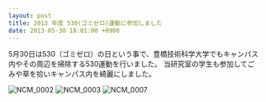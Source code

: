 ```yaml
---
layout: post
title: 2013 年度 530(ゴミゼロ)運動に参加しました
date: 2013-05-30 18:01:00 +0900
---
```


5月30日は530（ゴミゼロ）の日という事で、豊橋技術科学大学でもキャンパス内やその周辺を掃除する530運動を行いました。
当研究室の学生も参加してごみや草を拾いキャンパス内を綺麗にしました。

![NCM_0002]({{site.baseurl}}/img/2013-05-30-530-1.jpg)
![NCM_0003]({{site.baseurl}}/img/2013-05-30-530-2.jpg)
![NCM_0007]({{site.baseurl}}/img/2013-05-30-530-3.jpg)
